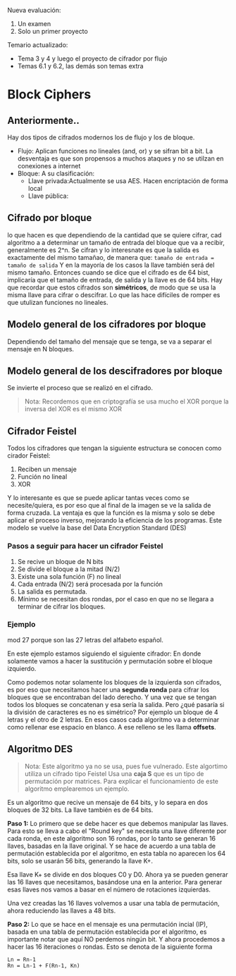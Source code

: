 Nueva evaluación:
1. Un examen
2. Solo un primer proyecto

Temario actualizado:
* Tema 3 y 4 y luego el proyecto de cifrador por flujo 
* Temas 6.1 y 6.2, las demás son temas extra 

# Block Ciphers

## Anteriormente..
Hay dos tipos de cifrados modernos los de flujo y los de bloque. 
* Flujo: Aplican funciones no lineales (and, or) y se sifran bit a bit. La desventaja es que son propensos a muchos ataques y no se utilzan en conexiones a internet
* Bloque: A su clasificación:
    * Llave privada:Actualmente se usa AES. Hacen encriptación de forma local
    * Llave pública: 

## Cifrado por bloque
lo que hacen es que dependiendo de la cantidad que se quiere cifrar, cad algoritmo a a determinar un tamaño de entrada del bloque que va a recibir, generalmente es 2^n. Se cifran y lo interesnate es que la salida es exactamente del mismo tamañao, de manera que: ```tamaño de entrada = tamaño de salida```
Y en la mayoría de los casos la llave también será del mismo tamaño. Entonces cuando se dice que el cifrado es de 64 bist, implicaría que el tamaño de entrada, de salida y la llave es de 64 bits.
Hay que recordar que estos cifrados son **simétricos**, de modo que se usa la misma llave para cifrar o descifrar.
Lo que las hace difíciles de romper es que utulizan funciones no lineales.

## Modelo general de los cifradores por bloque
Dependiendo del tamaño del mensaje que se tenga, se va a separar el mensaje en N bloques. 

## Modelo general de los descifradores por bloque
Se invierte el proceso que se realizó en el cifrado. 
> Nota: Recordemos que en criptografía se usa mucho el XOR porque la inversa del XOR es el mismo XOR 

## Cifrador Feistel
Todos los cifradores que tengan la siguiente estructura se conocen como cirador Feistel:
1. Reciben un mensaje 
2. Función no lineal
3. XOR

Y lo interesante es que se puede aplicar tantas veces como se necesite/quiera, es por eso que al final de la imagen se ve la salida de forma cruzada. La ventaja es que la función es la misma y solo se debe aplicar el proceso inverso, mejorando la eficiencia de los programas. Este modelo se vuelve la base del Data Encryption Standard (DES)

### Pasos a seguir para hacer un cifrador Feistel
1. Se recive un bloque de N bits
2. Se divide el bloque a la mitad (N/2)
3. Existe una sola función (F) no lineal
4. Cada entrada (N/2) será procesada por la función
5. La salida es permutada.
6. Mínimo se necesitan dos rondas, por el caso en que no se llegara a terminar de cifrar los bloques.

### Ejemplo
mod 27 porque son las 27 letras del alfabeto español.

En este ejemplo estamos siguiendo el siguiente cifrador: 
En donde solamente vamos a hacer la sustitución y permutación sobre el bloque izquierdo.

Como podemos notar solamente los bloques de la izquierda son cifrados, es por eso que necesitamos hacer una **segunda ronda** para cifrar los bloques que se encontraban del lado derecho. Y una vez que se tengan todos los bloques se concatenan y esa sería la salida. 
Pero ¿qué pasaría si la división de caracteres es no es simétrico? Por ejemplo un bloque de 4 letras y el otro de 2 letras. En esos casos cada algoritmo va a determinar como rellenar ese espacio en blanco.  A ese relleno se les llama **offsets**.

## Algoritmo DES
> Nota: Este algoritmo ya no se usa, pues fue vulnerado.
Este algortimo utiliza un cifrado tipo Feistel
Usa una **caja S** que es un tipo de permutación por matrices.
Para explicar el funcionamiento de este algoritmo emplearemos un ejemplo.

Es un algoritmo que recive un mensaje de 64 bits, y lo separa en dos bloques de 32 bits.
La llave también es de 64 bits.

**Paso 1:** Lo primero que se debe hacer es que debemos manipular las llaves. Para esto se lleva a cabo el "Round key" se necesita una llave diferente por cada ronda, en este algoritmo son 16 rondas, por lo tanto se generan 16 llaves, basadas en la llave original. Y se hace de acuerdo a una tabla de permutación establecida por el algoritmo, en esta tabla no aparecen los 64 bits, solo se usarán 56 bits, generando la llave K+. 

Esa llave K+ se divide en dos bloques C0 y D0. Ahora ya se pueden generar las 16 llaves que necesitamos, basándose una en la anterior. Para generar esas llaves nos vamos a basar en el número de rotaciones izquierdas.  

Una vez creadas las 16 llaves volvemos a usar una tabla de permutación, ahora reduciendo las llaves a 48 bits. 

**Paso 2:** Lo que se hace en el mensaje es una permutación incial (IP), basada en una tabla de permutación establecida por el algoritmo, es importante notar que aquí NO perdemos ningún bit. Y ahora procedemos a hacer las 16 iteraciones o rondas. Esto se denota de la siguiente forma 

``` 
Ln = Rn-1
Rn = Ln-1 + F(Rn-1, Kn)
``` 

